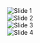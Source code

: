 <!-- Items -->
<div class="carousel-inner" markdown="0">
    <div class="item active">
        <img src="{{ site.url }}{{ site.baseurl }}/images/research/correct-mask-1.jpg" alt="Slide 1" />
    </div>
    <div class="item">
        <img src="{{ site.url }}{{ site.baseurl }}/images/research/mask-type-1.png" alt="Slide 2" />
    </div>
    <div class="item">
        <img src="{{ site.url }}{{ site.baseurl }}/images/research/mask-type-2.png" alt="Slide 3" />
    </div>
    <div class="item">
        <img src="{{ site.url }}{{ site.baseurl }}/images/research/mask-type-3.png" alt="Slide 4" />
    </div>
</div>

